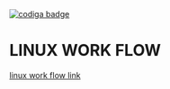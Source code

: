 <a href="https://app.codiga.io/public/user/github/Abishek1027">
   <img src="https://api.codiga.io/public/badge/user/github/Abishek1027?style=light" alt="codiga badge" />
</a>

# LINUX WORK FLOW
[linux work flow link ](https://github.com/Abishek1027/m1-projectgoal-utility/actions/workflows/main.yml)
